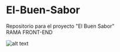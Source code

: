 # El-Buen-Sabor
Repositorio para el proyecto "El Buen Sabor"  
RAMA FRONT-END

![alt text](https://github.com/Kiaryy/yet-Another-FFPEG-Wrapper/blob/main/jinx-jinx-cat.gif)

